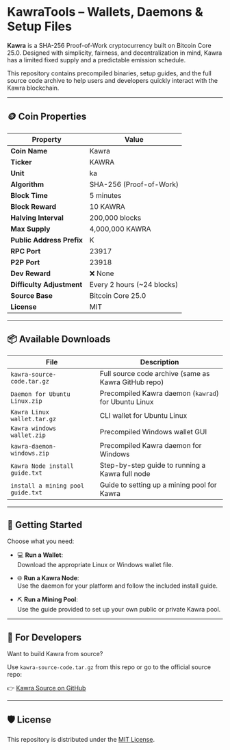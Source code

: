# KawraTools – Wallets, Daemons & Setup Files

**Kawra** is a SHA-256 Proof-of-Work cryptocurrency built on Bitcoin Core 25.0. Designed with simplicity, fairness, and decentralization in mind, Kawra has a limited fixed supply and a predictable emission schedule.

This repository contains precompiled binaries, setup guides, and the full source code archive to help users and developers quickly interact with the Kawra blockchain.

---

## 🪙 Coin Properties

| Property                  | Value                       |
|---------------------------|-----------------------------|
| **Coin Name**             | Kawra                       |
| **Ticker**                | KAWRA                       |
| **Unit**                  | ka                          |
| **Algorithm**             | SHA-256 (Proof-of-Work)     |
| **Block Time**            | 5 minutes                   |
| **Block Reward**          | 10 KAWRA                    |
| **Halving Interval**      | 200,000 blocks              |
| **Max Supply**            | 4,000,000 KAWRA             |
| **Public Address Prefix** | K                           |
| **RPC Port**              | 23917                       |
| **P2P Port**              | 23918                       |
| **Dev Reward**            | ❌ None                     |
| **Difficulty Adjustment** | Every 2 hours (~24 blocks)  |
| **Source Base**           | Bitcoin Core 25.0           |
| **License**               | MIT                         |

---

## 📦 Available Downloads

| File | Description |
|------|-------------|
| `kawra-source-code.tar.gz` | Full source code archive (same as Kawra GitHub repo) |
| `Daemon for Ubuntu Linux.zip` | Precompiled Kawra daemon (`kawrad`) for Ubuntu Linux |
| `Kawra Linux wallet.tar.gz` | CLI wallet for Ubuntu Linux |
| `Kawra windows wallet.zip` | Precompiled Windows wallet GUI |
| `kawra-daemon-windows.zip` | Precompiled Kawra daemon for Windows |
| `Kawra Node install guide.txt` | Step-by-step guide to running a Kawra full node |
| `install a mining pool guide.txt` | Guide to setting up a mining pool for Kawra |

---

## 🧭 Getting Started

Choose what you need:

- 💻 **Run a Wallet**:  
  Download the appropriate Linux or Windows wallet file.

- 🌐 **Run a Kawra Node**:  
  Use the daemon for your platform and follow the included install guide.

- ⛏️ **Run a Mining Pool**:  
  Use the guide provided to set up your own public or private Kawra pool.

---

## 🧰 For Developers

Want to build Kawra from source?

Use `kawra-source-code.tar.gz` from this repo or go to the official source repo:

👉 [Kawra Source on GitHub](https://github.com/kawracoin/Kawra-Source-Code)

---

## 🛡️ License

This repository is distributed under the [MIT License](LICENSE).
